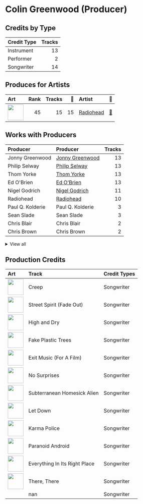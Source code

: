 # Colin Greenwood (Producer)

## Credits by Type

| Credit Type | Tracks |
|:---|---:|
| Instrument | 13 |
| Performer | 2 |
| Songwriter | 14 |

## Produces for Artists

| Art | Rank | Tracks | 💚 | Artist | 🔗 |
|:---|---:|---:|---:|:---|:---|
| <img src="https://i.scdn.co/image/ab6761610000e5eba03696716c9ee605006047fd" alt="" width="50" /> | 45 | 15 | 15 | [Radiohead](../../artists/radiohead/overview.md) | [🔗](https://open.spotify.com/artist/4Z8W4fKeB5YxbusRsdQVPb) |

## Works with Producers

| Producer | Producer | Tracks |
|:---|:---|---:|
| Jonny Greenwood | [Jonny Greenwood](../jonny_greenwood/overview.md) | 13 |
| Philip Selway | [Philip Selway](../philip_selway/overview.md) | 13 |
| Thom Yorke | [Thom Yorke](../thom_yorke/overview.md) | 13 |
| Ed O'Brien | [Ed O'Brien](../ed_o_brien/overview.md) | 13 |
| Nigel Godrich | [Nigel Godrich](../nigel_godrich/overview.md) | 11 |
| Radiohead | [Radiohead](../radiohead/overview.md) | 10 |
| Paul Q. Kolderie | Paul Q. Kolderie | 3 |
| Sean Slade | Sean Slade | 3 |
| Chris Blair | Chris Blair | 2 |
| Chris Brown | Chris Brown | 2 |


<details>
<summary>View all</summary>

| Producer | Producer | Tracks |
|:---|:---|---:|
| John Leckie | John Leckie | 2 |
| Jim Warren | Jim Warren | 2 |
| Darrell Thorp | Darrell Thorp | 1 |
| Gerard Navarro | Gerard Navarro | 1 |
| Mike Hazlewood | Mike Hazlewood | 1 |
| Albert Hammond | Albert Hammond | 1 |
| Graeme Stewart | Graeme Stewart | 1 |

</details>


## Production Credits

| Art | Track | Credit Types |
|:---|:---|:---|
| <img src="https://i.scdn.co/image/ab67616d0000b273df55e326ed144ab4f5cecf95" alt="" width="50" /> | Creep | Songwriter |
| <img src="https://i.scdn.co/image/ab67616d0000b2739293c743fa542094336c5e12" alt="" width="50" /> | Street Spirit (Fade Out) | Songwriter |
| <img src="https://i.scdn.co/image/ab67616d0000b2739293c743fa542094336c5e12" alt="" width="50" /> | High and Dry | Songwriter |
| <img src="https://i.scdn.co/image/ab67616d0000b2739293c743fa542094336c5e12" alt="" width="50" /> | Fake Plastic Trees | Songwriter |
| <img src="https://i.scdn.co/image/ab67616d0000b273c8b444df094279e70d0ed856" alt="" width="50" /> | Exit Music (For A Film) | Songwriter |
| <img src="https://i.scdn.co/image/ab67616d0000b273c8b444df094279e70d0ed856" alt="" width="50" /> | No Surprises | Songwriter |
| <img src="https://i.scdn.co/image/ab67616d0000b273c8b444df094279e70d0ed856" alt="" width="50" /> | Subterranean Homesick Alien | Songwriter |
| <img src="https://i.scdn.co/image/ab67616d0000b273c8b444df094279e70d0ed856" alt="" width="50" /> | Let Down | Songwriter |
| <img src="https://i.scdn.co/image/ab67616d0000b273c8b444df094279e70d0ed856" alt="" width="50" /> | Karma Police | Songwriter |
| <img src="https://i.scdn.co/image/ab67616d0000b273c8b444df094279e70d0ed856" alt="" width="50" /> | Paranoid Android | Songwriter |
| <img src="https://i.scdn.co/image/ab67616d0000b2736c7112082b63beefffe40151" alt="" width="50" /> | Everything In Its Right Place | Songwriter |
| <img src="https://i.scdn.co/image/ab67616d0000b2730da53e8f58e59f28a79c10c7" alt="" width="50" /> | There, There | Songwriter |
| | nan | Songwriter |